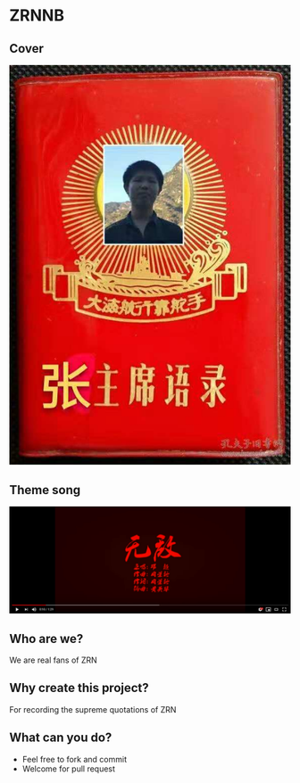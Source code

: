 # ZRNNB
## Cover
![cover](/photo/cover.jpg)
## Theme song
[![Watch the video](/photo/themesongcover.jpg)](https://www.youtube.com/watch?v=gHbo2mtroTk)
## Who are we?
We are real fans of ZRN
## Why create this project?
For recording the supreme quotations of ZRN
## What can you do?
- Feel free to fork and commit
- Welcome for pull request
